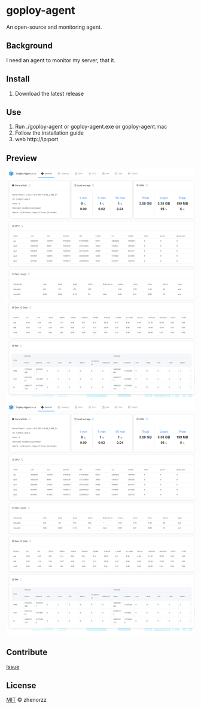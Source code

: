 # goploy-agent
An open-source and monitoring agent.

## Background
I need an agent to monitor my server, that it.

## Install
1. Download the latest release

## Use
1. Run ./goploy-agent or goploy-agent.exe or goploy-agent.mac
2. Follow the installation guide
3. web http://ip:port

## Preview
![Preview](./preview.png)
![Preview1](./preview_1.png)

## Contribute

[Issue](https://github.com/zhenorzz/goploy-agent/issues/new) 

## License

[MIT](LICENSE) © zhenorzz